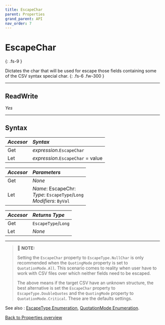 ```yaml
---
title: EscapeChar
parent: Properties
grand_parent: API
nav_order: 7
---
```


# EscapeChar
{: .fs-9 }

Dictates the char that will be used for escape those fields containing some of the CSV syntax special char.
{: .fs-6 .fw-300 }

---

## ReadWrite

_Yes_

---

## Syntax

|**_Accesor_**|**_Syntax_**|
|:----------|:----------|
|Get|*expression*.`EscapeChar`|
|Let|*expression*.`EscapeChar` = value|

|**_Accesor_**|**_Parameters_**|
|:----------|:----------|
|Get|_None_|
|Let|*Name*: EscapeChr:<br>*Type*: `EscapeType`/`Long`<br>*Modifiers*: `ByVal`|

|**_Accesor_**|**_Returns Type_**|
|:----------|:----------|
|Get|`EscapeType`/`Long`|
|Let|_None_|

---

>:pencil: **NOTE:**
>
>Setting the `EscapeChar` property to `EscapeType.NullChar` is only recommended when the `QuotingMode` property is set to `QuotationMode.All`. This scenario comes to reality when user have to work with CSV files over which neither fields need to be escaped.
>
>The above means if the target CSV have an unknown structure, the best alternative is set the `EscapeChar` property to `EscapeType.DoubleQuotes` and the `QuotingMode` property to `QuotationMode.Critical`. These are the defaults settings.

See also
: [EscapeType Enumeration](https://ws-garcia.github.io/VBA-CSV-interface/api/enumerations/escapetype.html), [QuotationMode Enumeration](https://ws-garcia.github.io/VBA-CSV-interface/api/enumerations/quotationmode.html).

[Back to Properties overview](https://ws-garcia.github.io/VBA-CSV-interface/api/properties/)